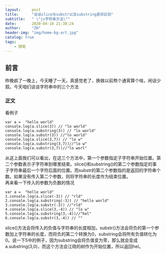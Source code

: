 ```yaml
---
layout:     post
title:      "谈谈slice与substr以及substring差异区别"
subtitle:   " \"js字符串方法\""
date:       2020-04-10 21:38:24
author:     "ZH"
header-img: "img/home-bg-art.jpg"
catalog: true
tags:
    - 随笔
---
```

## 前言
昨晚疯了一晚上，今天睡了一天，真感觉老了，换做以前熬个通宵算个啥，闲话少叙。今天咱们谈谈字符串中的三个方法

### 正文
看例子     
```
var a =  "hello world"
console.log(a.slice(3)) // "lo world"
console.log(a.substring(3)) // "lo world"
console.log(a.substr(3)) //"lo world"
console.log(a.slice(3,7)) // "lo w"
console.log(a.substring(3,7))//"lo w"
console.log(a.substr(3,7))//"lo worl"
```
从这上面我们可以看出，在这三个方法中，第一个参数指定子字符串开始位置。第二个参数表示子字符串到哪里结束。slice()和substring()的第二个参数指定的事子字符串最后一个字符后面的位置。而substr的第二个参数指的是返回的字符串个数。如果没有传入第二个参数，则将字符串的长度作为结束位置。    
再来看一下传入的参数为负数的情况    
```
var a =  "hello world"
1.console.log(a.slice(-3)) // "rld"
2.console.log(a.substring(-3)) // "hello world"
3.console.log(a.substr(-3)) //"rld"
4.console.log(a.slice(3,-4)) // "lo w"
5.console.log(a.substring(3,-4))//"hel"
6.console.log(a.substr(3,-4)) // ""
```
slice()方法会将传入的负值与字符串的长度相加，substr()方法会将负的第一个参数加上字符串的长度，而将负的第二个转换为0，substring会将所有负值转化为0。说一下5中的例子，因为substring会将负值变为零，那么就会变成a.substring(3,0)，而这个方法会江晓的树作为开始位置，所以返回hel。

